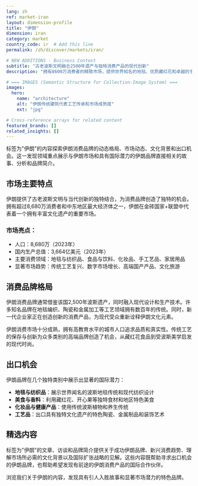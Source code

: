 ```yaml
---
lang: zh
ref: market-iran
layout: dimension-profile
title: "伊朗"
dimension: iran
category: market
country_code: ir  # Add this line
permalink: /zh/discover/markets/iran/

# NEW ADDITIONS - Business Context
subtitle: "古老波斯文明融合2500年遗产与独特消费产品的现代创新"
description: "拥有8600万消费者的精致市场，提供世界知名的地毯、优质藏红花和卓越的手工艺。"

# === IMAGES (Semantic Structure for Collection-Image System) ===
images:
  hero:
    name: "architecture"
    alt: "伊朗传统建筑代表工艺传承和市场成熟度"
    ext: "jpg"

# Cross-reference arrays for related content
featured_brands: []
related_insights: []
---
```


标签为"伊朗"的内容探索伊朗消费品牌的动态格局、市场动态、文化背景和出口机会。这一发现领域重点展示与伊朗市场和具有国际潜力的伊朗品牌直接相关的故事、分析和品牌简介。

## 市场主要特点

伊朗提供了古老波斯文明与当代创新的独特结合，为消费品牌创造了独特的机会。拥有超过8,680万消费者和中东地区最大经济体之一，伊朗在金砖国家+联盟中代表着一个拥有丰富文化遗产的重要市场。

### 市场亮点：
- 人口：8,680万（2023年）
- 国内生产总值：3,664亿美元（2023年）
- 主要消费领域：地毯与纺织品、食品与饮料、化妆品、手工艺品、家居用品
- 显著市场趋势：传统工艺复兴、数字市场增长、高端国产产品、文化旅游

## 消费品牌格局

伊朗消费品牌通常借鉴该国2,500年波斯遗产，同时融入现代设计和生产技术。许多知名品牌在地毯编织、陶瓷和金属加工等工艺领域拥有数百年的传统。同时，新一代企业家正在创造创新的消费产品，为现代受众重新诠释伊朗文化元素。

伊朗消费市场十分成熟，拥有高教育水平的城市人口追求品质和真实性。传统工艺的保存与创新为众多类别的高端品牌创造了机会，从藏红花食品到受波斯美学启发的现代时尚。

## 出口机会

伊朗品牌在几个独特类别中展示出显著的国际潜力：

- **地毯与纺织品**：展示世界闻名的波斯地毯传统和现代纺织设计
- **美食与香料**：利用藏红花、开心果等独特食材和地区特色美食
- **化妆品与健康产品**：使用传统波斯植物和养生传统
- **工艺品**：出口具有独特文化遗产的特色陶瓷、金属制品和装饰艺术

## 精选内容

标签为"伊朗"的文章、访谈和品牌简介提供关于成功伊朗品牌、新兴消费趋势、理解市场所必需的文化背景以及国际扩张战略的见解。这些内容既帮助寻求出口机会的伊朗品牌，也帮助希望发现有前途的伊朗消费产品的国际合作伙伴。

浏览我们关于伊朗的内容，发现具有引人入胜故事和显著市场潜力的特色品牌。
